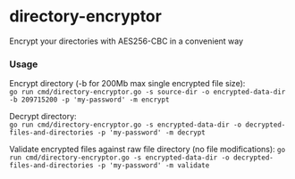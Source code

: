 # directory-encryptor

Encrypt your directories with AES256-CBC in a convenient way

### Usage

Encrypt directory (-b for 200Mb max single encrypted file size):  
`go run cmd/directory-encryptor.go -s source-dir -o encrypted-data-dir -b 209715200 -p 'my-password' -m encrypt`

Decrypt directory:  
`go run cmd/directory-encryptor.go -s encrypted-data-dir -o decrypted-files-and-directories -p 'my-password' -m decrypt`

Validate encrypted files against raw file directory (no file modifications):
`go run cmd/directory-encryptor.go -s encrypted-data-dir -o decrypted-files-and-directories -p 'my-password' -m validate`
